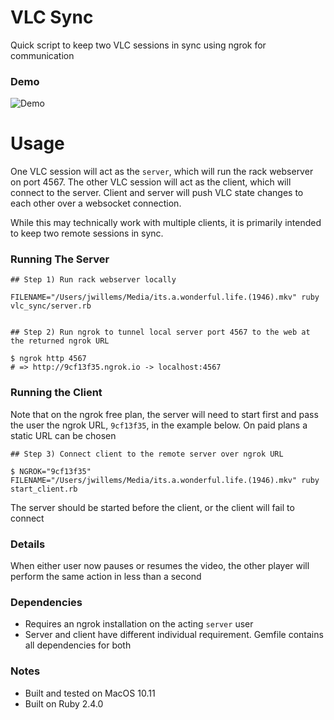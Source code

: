 # VLC Sync

Quick script to keep two VLC sessions in sync using ngrok for communication


### Demo

![Demo](https://github.com/at1as/at1as.github.io/raw/master/github_repo_assets/vlc_sync-1_320-240.gif)

# Usage

One VLC session will act as the `server`, which will run the rack webserver on port 4567. The other VLC session will act as the client, which will connect to the server. Client and server will push VLC state changes to each other over a websocket connection.

While this may technically work with multiple clients, it is primarily intended to keep two remote sessions in sync.


### Running The Server

```
## Step 1) Run rack webserver locally

FILENAME="/Users/jwillems/Media/its.a.wonderful.life.(1946).mkv" ruby vlc_sync/server.rb


## Step 2) Run ngrok to tunnel local server port 4567 to the web at the returned ngrok URL

$ ngrok http 4567
# => http://9cf13f35.ngrok.io -> localhost:4567
```


### Running the Client

Note that on the ngrok free plan, the server will need to start first and pass the user the ngrok URL, `9cf13f35`, in the example below. On paid plans a static URL can be chosen

```
## Step 3) Connect client to the remote server over ngrok URL

$ NGROK="9cf13f35" FILENAME="/Users/jwillems/Media/its.a.wonderful.life.(1946).mkv" ruby start_client.rb 
```

The server should be started before the client, or the client will fail to connect


### Details

When either user now pauses or resumes the video, the other player will perform the same action in less than a second


### Dependencies

* Requires an ngrok installation on the acting `server` user
* Server and client have different individual requirement. Gemfile contains all dependencies for both


### Notes

* Built and tested on MacOS 10.11
* Built on Ruby 2.4.0

